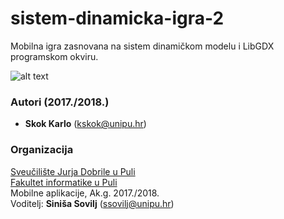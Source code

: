 # sistem-dinamicka-igra-2
Mobilna igra zasnovana na sistem dinamičkom modelu i LibGDX programskom okviru.

![alt text](http://take.ms/yfgDQ)


### Autori (2017./2018.)
- **Skok Karlo** (kskok@unipu.hr)

### Organizacija
[Sveučilište Jurja Dobrile u Puli](http://www.unipu.hr/)   
[Fakultet informatike u Puli](https://fipu.unipu.hr/)  
Mobilne aplikacije, Ak.g. 2017./2018.  
Voditelj: **Siniša Sovilj** (ssovilj@unipu.hr)

